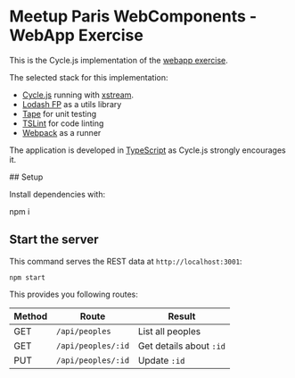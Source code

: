 # Meetup Paris WebComponents - WebApp Exercise

This is the Cycle.js implementation of the [webapp exercise](https://github.com/pariswebcomps/webapp-exercise).

The selected stack for this implementation:

- [Cycle.js](https://github.com/cyclejs/cyclejs) running with [xstream](http://staltz.com/xstream/).
- [Lodash FP](https://github.com/lodash/lodash/wiki/FP-Guide) as a utils library
- [Tape](https://github.com/substack/tape) for unit testing
- [TSLint](http://palantir.github.io/tslint/) for code linting
- [Webpack](https://webpack.github.io/docs/) as a runner

The application is developed in [TypeScript](https://www.typescriptlang.org/) as Cycle.js strongly encourages it.

## Setup

Install dependencies with:

   npm i

## Start the server

This command serves the REST data at `http://localhost:3001`:

    npm start

This provides you following routes:

Method | Route              | Result
------ | ------------------ | ------
GET    | `/api/peoples`     | List all peoples
GET    | `/api/peoples/:id` | Get details about `:id`
PUT    | `/api/peoples/:id` | Update `:id`
